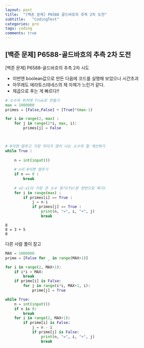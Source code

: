 ```yaml
---
layout: post
title:  "[백준 문제] P6588 골드바흐의 추측 2차 도전"
subtitle:   "CodingTest"
categories: pro
tags: coding
comments: true
---
```



## [백준 문제] P6588-골드바흐의 추측 2차 도전


[백준 문제] P6588-골드바흐의 추측 2차 시도
- 이번엔 boolean값으로 만든 다음에 코드를 실행해 보았으나 시간초과
- 아무래도 에라토스테네스의 체 자체가 느린거 같다.
- 제곱으로 푸는 게 빠르다!!


```python
# 소수의 위치에 True로 만들기
max = 1000000
primes = [False,False] + [True]*(max-1)

for i in range(2, max) :
    for j in range(2*i, max, i):
        primes[j] = False

        

# 0이면 멈추고 가장 차이가 많이 나는 소수의 합 계산하기
while True :
 
    n = int(input())
    
    # n이 0이면 멈추기
    if n == 0 :
        break
    
    # x2-x1이 가장 큰 소수 찾기(for문 한번으로 짜기)
    for i in range(max) :
        if primes[i] == True :
            j = n-i
            if primes[j] == True :
                print(n, "=", i, "+", j)
                break
```

    8
    8 = 3 + 5
    0


다른 사람 풀이 참고


```python
MAX = 1000000
prime = [False for _ in range(MAX+1)]

for i in range(2, MAX+1):
    if i*i > MAX:
        break
    if prime[i] is False:
        for j in range(i*i, MAX+1, i):
            prime[j] = True

while True:
    n = int(input())
    if n is 0:
        break
    for i in range(2, MAX+1):
        if prime[i] is False:
            j = n - i
            if prime[j] is False:
                print(n, "=", i, "+", j)
                break
```
